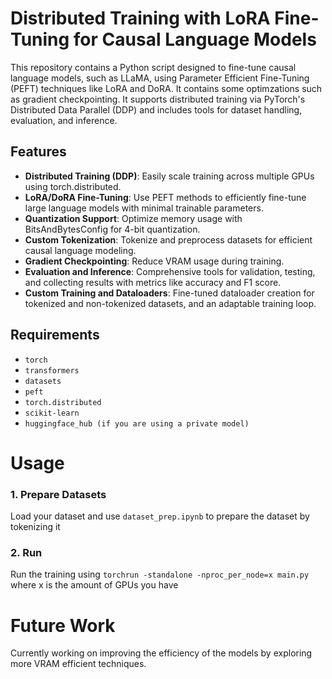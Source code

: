 # Distributed Training with LoRA Fine-Tuning for Causal Language Models
This repository contains a Python script designed to fine-tune causal language models, such as LLaMA, using Parameter Efficient Fine-Tuning (PEFT) techniques like LoRA and DoRA. It contains some optimzations such as gradient checkpointing. It supports distributed training via PyTorch's Distributed Data Parallel (DDP) and includes tools for dataset handling, evaluation, and inference.

## Features

- **Distributed Training (DDP)**: Easily scale training across multiple GPUs using torch.distributed.
- **LoRA/DoRA Fine-Tuning**: Use PEFT methods to efficiently fine-tune large language models with minimal trainable parameters.
- **Quantization Support**: Optimize memory usage with BitsAndBytesConfig for 4-bit quantization.
- **Custom Tokenization**: Tokenize and preprocess datasets for efficient causal language modeling.
- **Gradient Checkpointing**: Reduce VRAM usage during training.
- **Evaluation and Inference**: Comprehensive tools for validation, testing, and collecting results with metrics like accuracy and F1 score.
- **Custom Training and Dataloaders**: Fine-tuned dataloader creation for tokenized and non-tokenized datasets, and an adaptable training loop.

## Requirements
- ```torch```
- ```transformers```
- ```datasets```
- ```peft```
- ```torch.distributed```
- ```scikit-learn```
- ```huggingface_hub (if you are using a private model)```

# Usage
### 1. Prepare Datasets
Load your dataset and use ```dataset_prep.ipynb``` to prepare the dataset by tokenizing it

### 2. Run 
Run the training using ```torchrun -standalone -nproc_per_node=x main.py``` where x is the amount of GPUs you have

# Future Work

Currently working on improving the efficiency of the models by exploring more VRAM efficient techniques.
